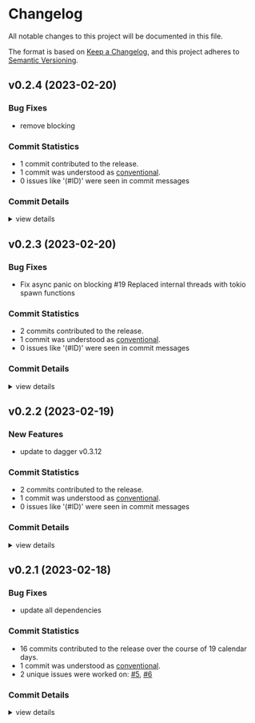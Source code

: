 # Changelog

All notable changes to this project will be documented in this file.

The format is based on [Keep a Changelog](https://keepachangelog.com/en/1.0.0/),
and this project adheres to [Semantic Versioning](https://semver.org/spec/v2.0.0.html).

## v0.2.4 (2023-02-20)

### Bug Fixes

 - <csr-id-8385aa8a15ff7b45fecc3462c482b998118c14eb/> remove blocking

### Commit Statistics

<csr-read-only-do-not-edit/>

 - 1 commit contributed to the release.
 - 1 commit was understood as [conventional](https://www.conventionalcommits.org).
 - 0 issues like '(#ID)' were seen in commit messages

### Commit Details

<csr-read-only-do-not-edit/>

<details><summary>view details</summary>

 * **Uncategorized**
    - remove blocking ([`8385aa8`](https://github.com/kjuulh/dagger-rs/commit/8385aa8a15ff7b45fecc3462c482b998118c14eb))
</details>

## v0.2.3 (2023-02-20)

### Bug Fixes

 - <csr-id-75bc17e57db222492c6ffd2dfe80208d2bda75c9/> Fix async panic on blocking #19
   Replaced internal threads with tokio spawn functions

### Commit Statistics

<csr-read-only-do-not-edit/>

 - 2 commits contributed to the release.
 - 1 commit was understood as [conventional](https://www.conventionalcommits.org).
 - 0 issues like '(#ID)' were seen in commit messages

### Commit Details

<csr-read-only-do-not-edit/>

<details><summary>view details</summary>

 * **Uncategorized**
    - Release dagger-core v0.2.3, dagger-sdk v0.2.9, dagger-rs v0.2.10 ([`82de43a`](https://github.com/kjuulh/dagger-rs/commit/82de43aa91d6a5e09a247d1959137fdc36a40d35))
    - Fix async panic on blocking #19 ([`75bc17e`](https://github.com/kjuulh/dagger-rs/commit/75bc17e57db222492c6ffd2dfe80208d2bda75c9))
</details>

## v0.2.2 (2023-02-19)

### New Features

 - <csr-id-6e5f4074329ab0462445b31d4153f8497c483438/> update to dagger v0.3.12

### Commit Statistics

<csr-read-only-do-not-edit/>

 - 2 commits contributed to the release.
 - 1 commit was understood as [conventional](https://www.conventionalcommits.org).
 - 0 issues like '(#ID)' were seen in commit messages

### Commit Details

<csr-read-only-do-not-edit/>

<details><summary>view details</summary>

 * **Uncategorized**
    - Release dagger-core v0.2.2, dagger-codegen v0.2.2, dagger-rs v0.2.8 ([`1638f15`](https://github.com/kjuulh/dagger-rs/commit/1638f15fba9d16512e8452f87b908d6dce417cd9))
    - update to dagger v0.3.12 ([`6e5f407`](https://github.com/kjuulh/dagger-rs/commit/6e5f4074329ab0462445b31d4153f8497c483438))
</details>

## v0.2.1 (2023-02-18)

### Bug Fixes

 - <csr-id-789b0e69c8c53d0e86d9cec89ab5345507aad514/> update all dependencies

### Commit Statistics

<csr-read-only-do-not-edit/>

 - 16 commits contributed to the release over the course of 19 calendar days.
 - 1 commit was understood as [conventional](https://www.conventionalcommits.org).
 - 2 unique issues were worked on: [#5](https://github.com/kjuulh/dagger-rs/issues/5), [#6](https://github.com/kjuulh/dagger-rs/issues/6)

### Commit Details

<csr-read-only-do-not-edit/>

<details><summary>view details</summary>

 * **[#5](https://github.com/kjuulh/dagger-rs/issues/5)**
    - update all dependencies ([`789b0e6`](https://github.com/kjuulh/dagger-rs/commit/789b0e69c8c53d0e86d9cec89ab5345507aad514))
 * **[#6](https://github.com/kjuulh/dagger-rs/issues/6)**
    - feature/add impl ([`4a4c03f`](https://github.com/kjuulh/dagger-rs/commit/4a4c03f3c2ee7f6268c65976715e70767b4ea78d))
 * **Uncategorized**
    - Release dagger-core v0.2.1, dagger-codegen v0.2.1, dagger-rs v0.2.1 ([`1332bc8`](https://github.com/kjuulh/dagger-rs/commit/1332bc842ce2ea0254c651419813b63b36ca590c))
    - add changelogs ([`a064684`](https://github.com/kjuulh/dagger-rs/commit/a064684fcf80196188a57d9ff9067c0b5769fb09))
    - Adjusting changelogs prior to release of dagger-core v0.2.1, dagger-codegen v0.2.1, dagger-rs v0.2.1 ([`f4a20fd`](https://github.com/kjuulh/dagger-rs/commit/f4a20fda79063b29829cc899793775ba8cb17214))
    - with publish ([`989d5bc`](https://github.com/kjuulh/dagger-rs/commit/989d5bc26036d46a199d939b5cbbe72aff2f8fb1))
    - with repo ([`e5383b5`](https://github.com/kjuulh/dagger-rs/commit/e5383b51f3b290a87b729929c377e93bda3873e0))
    - with readme and license ([`1e26b38`](https://github.com/kjuulh/dagger-rs/commit/1e26b383d4f6dbcbe20f5f7c19c749e743f6e607))
    - bump version ([`36b0ecd`](https://github.com/kjuulh/dagger-rs/commit/36b0ecdabf4c220cffb2d0660fb6480387e3249a))
    - with println ([`d1726a0`](https://github.com/kjuulh/dagger-rs/commit/d1726a052a6dc4e57f364864446cab3cbda7e0bf))
    - context and querier done ([`52a0db3`](https://github.com/kjuulh/dagger-rs/commit/52a0db3e311f9f88447882f1406701d4cd612b1c))
    - tested full flow initially ([`7a008be`](https://github.com/kjuulh/dagger-rs/commit/7a008be59e5ca183809e5840cdfae1d87665aa20))
    - move code to dagger-core ([`ec0d0b2`](https://github.com/kjuulh/dagger-rs/commit/ec0d0b22e646c97acb3ce93f3afb3ddb8590e68f))
    - add fields ([`496a687`](https://github.com/kjuulh/dagger-rs/commit/496a687bc34f7c58cc86df60c183be741b0b8a9c))
    - with objects ([`5fef514`](https://github.com/kjuulh/dagger-rs/commit/5fef5148010f384d0158361d64b8e17d357d4819))
    - with enum ([`2a1f7c3`](https://github.com/kjuulh/dagger-rs/commit/2a1f7c3f2666f1f4caebf7c22707709741c2cfad))
</details>

